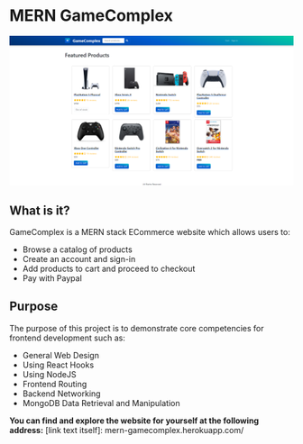 # MERN GameComplex

![Screenshot of the website's front-page.](/frontend/public/images/gamecomplex.PNG)

## What is it?

GameComplex is a MERN stack ECommerce website which allows users to:

- Browse a catalog of products
- Create an account and sign-in
- Add products to cart and proceed to checkout
- Pay with Paypal

## Purpose

The purpose of this project is to demonstrate core competencies for frontend development such as:

- General Web Design
- Using React Hooks
- Using NodeJS
- Frontend Routing
- Backend Networking
- MongoDB Data Retrieval and Manipulation

**You can find and explore the website for yourself at the following address:**
[link text itself]: mern-gamecomplex.herokuapp.com/
